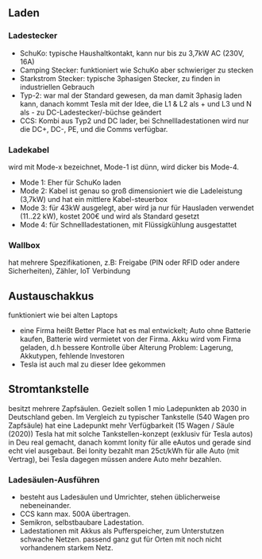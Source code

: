 ## Laden
### Ladestecker
- SchuKo: typische Haushaltkontakt, kann nur bis zu 3,7kW AC (230V, 16A)
- Camping Stecker: funktioniert wie SchuKo aber schwieriger zu stecken
- Starkstrom Stecker: typische 3phasigen Stecker, zu finden in industriellen Gebrauch
- Typ-2: war mal der Standard gewesen, da man damit 3phasig laden kann, danach kommt Tesla mit der Idee, die L1 & L2 als + und L3 und N als - zu DC-Ladestecker/-büchse geändert
- CCS: Kombi aus Typ2 und DC lader, bei Schnellladestationen wird nur die DC+, DC-, PE, und die Comms verfügbar.
### Ladekabel
wird mit Mode-x bezeichnet, Mode-1 ist dünn, wird dicker bis Mode-4.
- Mode 1: Eher für SchuKo laden
- Mode 2: Kabel ist genau so groß dimensioniert wie die Ladeleistung (3,7kW) und hat ein mittlere Kabel-steuerbox
- Mode 3: für 43kW ausgelegt, aber wird ja nur für Hausladen verwendet (11..22 kW), kostet 200€ und wird als Standard gesetzt
- Mode 4: für Schnellladestationen, mit Flüssigkühlung ausgestattet
### Wallbox
hat mehrere Spezifikationen, z.B: Freigabe (PIN oder RFID oder andere Sicherheiten), Zähler, IoT Verbindung
## Austauschakkus
funktioniert wie bei alten Laptops
- eine Firma heißt Better Place hat es mal entwickelt; Auto ohne Batterie kaufen, Batterie wird vermietet von der Firma. Akku wird vom Firma geladen, d.h bessere Kontrolle über Alterung
  Problem: Lagerung, Akkutypen, fehlende Investoren
- Tesla ist auch mal zu dieser Idee gekommen
## Stromtankstelle
besitzt mehrere Zapfsäulen. Gezielt sollen 1 mio Ladepunkten ab 2030 in Deutschland geben.
Im Vergleich zu typischer Tankstelle (540 Wagen pro Zapfsäule) hat eine Ladepunkt mehr Verfügbarkeit (15 Wagen / Säule (2020))
Tesla hat mit solche Tankstellen-konzept (exklusiv für Tesla autos) in Deu real gemacht, danach kommt Ionity für alle eAutos und gerade sind echt viel ausgebaut. Bei Ionity bezahlt man 25ct/kWh für alle Auto (mit Vertrag), bei Tesla dagegen müssen andere Auto mehr bezahlen.
### Ladesäulen-Ausführen
- besteht aus Ladesäulen und Umrichter, stehen üblicherweise nebeneinander.
- CCS kann max. 500A übertragen.
- Semikron, selbstbaubare Ladestation.
- Ladestationen mit Akkus als Pufferspeicher, zum Unterstutzen schwache Netzen. passend ganz gut für Orten mit noch nicht vorhandenem starkem Netz.